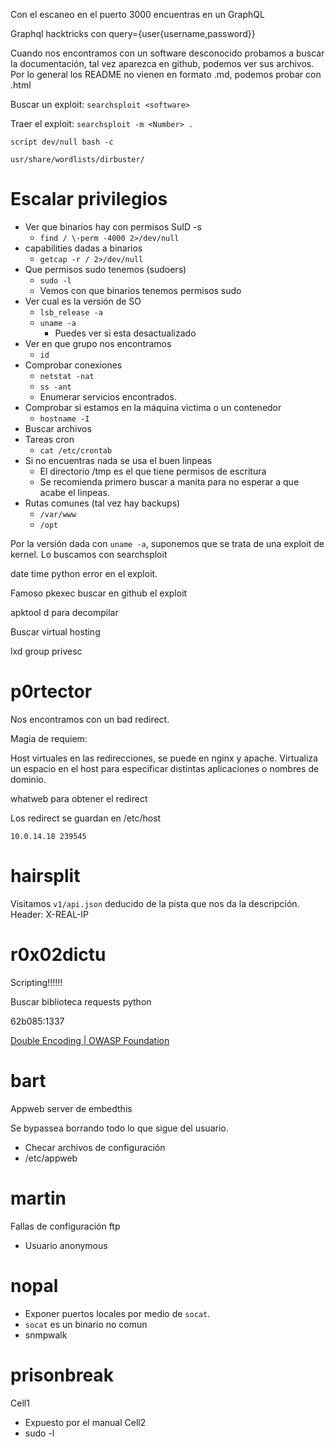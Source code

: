 Con el escaneo en el puerto 3000 encuentras en un GraphQL

Graphql hacktricks con query={user{username,password}}

Cuando nos encontramos con un software desconocido probamos a buscar la documentación, tal vez aparezca en github, podemos ver sus archivos. Por lo general los README no vienen en formato .md, podemos probar con .html

Buscar un exploit: `searchsploit <software>` 

Traer el exploit: `searchsploit -m <Number> .`

`script dev/null bash -c`

`usr/share/wordlists/dirbuster/`

# Escalar privilegios
- Ver que binarios hay con permisos SuID -s
	- `find / \-perm -4000 2>/dev/null`
- capabilities dadas a binarios
	- `getcap -r / 2>/dev/null`
- Que permisos sudo tenemos (sudoers)
	- `sudo -l`
	- Vemos con que binarios tenemos permisos sudo
- Ver cual es la versión de SO
	- `lsb_release -a`
	- `uname -a`
		- Puedes ver si esta desactualizado
- Ver en que grupo nos encontramos
	- `id`
- Comprobar conexiones 
	- `netstat -nat`
	- `ss -ant`
	- Enumerar servicios encontrados.
- Comprobar si estamos en la máquina victima o un contenedor
	- `hostname -I`
- Buscar archivos
- Tareas cron
	- `cat /etc/crontab`
- Si no encuentras nada se usa el buen linpeas
	- El directorio /tmp es el que tiene permisos de escritura
	- Se recomienda primero buscar a manita para no esperar a que acabe el linpeas.
- Rutas comunes (tal vez hay backups)
	- `/var/www`
	- `/opt` 

Por la versión dada con `uname -a`, suponemos que se trata de una exploit de kernel. Lo buscamos con searchsploit

date time python error en el exploit.

Famoso pkexec buscar en github el exploit

apktool d <APK> para decompilar

Buscar virtual hosting 

lxd group privesc

# p0rtector

Nos encontramos con un bad redirect.

Magia de requiem:

Host virtuales en las redirecciones, se puede en nginx y apache.
Virtualiza un espacio en el host para especificar distintas aplicaciones o nombres de dominio.

whatweb para obtener el redirect

Los redirect se guardan en /etc/host 
```
10.0.14.18 239545
```
# hairsplit

Visitamos `v1/api.json` deducido de la pista que nos da la descripción. Header: X-REAL-IP

# r0x02dictu

Scripting!!!!!!

Buscar biblioteca requests python

62b085:1337

[Double Encoding | OWASP Foundation](https://owasp.org/www-community/Double_Encoding)

# bart

Appweb server de embedthis

Se bypassea borrando todo lo que sigue del usuario.

- Checar archivos de configuración
- /etc/appweb

# martin

Fallas de configuración ftp
- Usuario anonymous

# nopal
- Exponer puertos locales por medio de `socat`.
- `socat` es un binario no comun
- snmpwalk

# prisonbreak
Cell1
- Expuesto por el manual
Cell2
- sudo -l